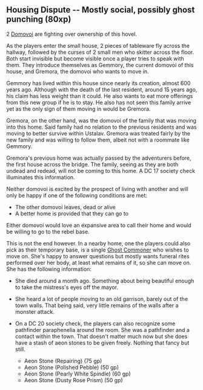 ## Housing Dispute -- Mostly social, possibly ghost punching (80xp)
2 [Domovoi](https://2e.aonprd.com/Monsters.aspx?ID=1194) are fighting over ownership of this hovel. 

As the players enter the small house, 2 pieces of tableware fly across the hallway, followed by the curses of 2 small men who skitter across the floor. Both start invisible but become visible once a player tries to speak with them. They introduce themselves as Gemmory, the current domovoi of this house, and Gremora, the domovoi who wants to move in. 

Gemmory has lived within this house since nearly its creation, almost 600 years ago. Although with the death of the last resident, around 15 years ago, his claim has less weight than it could. He also wants to eat more offerings from this new group if he is to stay. He also has not seen this family arrive yet as the only sign of them moving in would be Gremora.

Gremora, on the other hand, was the domovoi of the family that was moving into this home. Said family had no relation to the previous residents and was moving to better survive within Ustalav. Gremora was treated fairly by the new family and was willing to follow them, albeit not with a roommate like Gemmory.

Gremora's previous home was actually passed by the adventurers before, the first house across the bridge. The family, seeing as they are both undead and redead, will not be coming to this home. A DC 17 society check illuminates this information.

Neither domovoi is excited by the prospect of living with another and will only be happy if one of the following conditions are met:

- The other domovoi leaves, dead or alive
- A better home is provided that they can go to

Either domovoi would love an expansive area to call their home and would be willing to go to the rebel base. 

This is not the end however. In a nearby home, one the players could also pick as their temporary base, is a single [Ghost Commoner](https://2e.aonprd.com/Monsters.aspx?ID=3007&Redirected=1) who wishes to move on. She's happy to answer questions but mostly wants funeral rites performed over her body, at least what remains of it, so she can move on. She has the following information:

- She died around a month ago. Something about being beautiful enough to take the mistress's eyes off the mayor.
- She heard a lot of people moving to an old garrison, barely out of the town walls. That being said, very little remains of the walls after a monster attack.
- On a DC 20 society check, the players can also recognize some pathfinder paraphenelia around the room. She was a pathfinder and a contact within the town. That doesn't matter much now but she does have a stash of aeon stones to be given freely. Nothing that fancy but still. 

  - Aeon Stone (Repairing) (75 gp)
  - Aeon Stone (Polished Pebble) (50 gp)
  - Aeon Stone (Pearly White Spindle) (60 gp)
  - Aeon Stone (Dusty Rose Prism) (50 gp)

